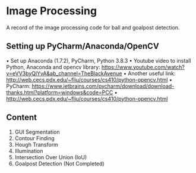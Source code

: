 # Image Processing
A record of the image processing code for ball and goalpost detection.

## Setting up PyCharm/Anaconda/OpenCV
•	Set up Anaconda (1.7.2), PyCharm, Python 3.8.3
•	Youtube video to install Python, Anaconda and opencv library: https://www.youtube.com/watch?v=eVV3byQlYvA&ab_channel=TheBlackAvenue
•	Another useful link: http://web.cecs.pdx.edu/~fliu/courses/cs410/python-opencv.html
•	PyCharm: https://www.jetbrains.com/pycharm/download/download-thanks.html?platform=windows&code=PCC
•	http://web.cecs.pdx.edu/~fliu/courses/cs410/python-opencv.html


## Content
1. GUI Segmentation
2. Contour Finding
3. Hough Transform
4. Illumination
5. Intersection Over Union (IoU)
6. Goalpost Detection (Not Completed)
